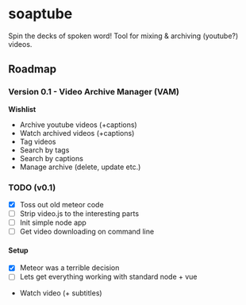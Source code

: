 # soaptube
Spin the decks of spoken word! Tool for mixing &amp; archiving (youtube?) videos.

## Roadmap

### Version 0.1 - Video Archive Manager (VAM)

**Wishlist**

* Archive youtube videos (+captions)
* Watch archived videos (+captions)
* Tag videos
* Search by tags
* Search by captions
* Manage archive (delete, update etc.)

### TODO (v0.1)
- [x] Toss out old meteor code
- [ ] Strip video.js to the interesting parts
- [ ] Init simple node app
- [ ] Get video downloading on command line

#### Setup

- [x] Meteor was a terrible decision
- [ ] Lets get everything working with standard node + vue

* Watch video (+ subtitles)